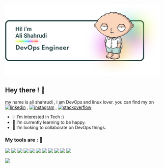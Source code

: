 ![](https://github.com/alishahrudi/alishahrudi/blob/main/ali.png)
## Hey there ! 🤟
my name is ali shahrudi , i am DevOps and linux lover.
you can find my on [<img src='https://cdn.jsdelivr.net/npm/simple-icons@3.0.1/icons/linkedin.svg' alt='linkedin' height='20'>](https://www.linkedin.com/in/alisahahrudi/)   , [<img src='https://cdn.jsdelivr.net/npm/simple-icons@3.0.1/icons/instagram.svg' alt='instagram' height='20'>](https://www.instagram.com/a.shahrudi/) , [<img src='https://cdn.jsdelivr.net/npm/simple-icons@3.0.1/icons/stackoverflow.svg' alt='stackoverflow' height='20'>](https://stackoverflow.com/users/13952238)  

- 💡 I’m interested in Tech :)
- 🐻 I’m currently learning to be happy.
- 💞️ I’m looking to collaborate on DevOps things.

### My tools are : 🔧
<!---
![](https://img.shields.io/badge/code-python-blue??style=flat&logo=python)   ![](https://img.shields.io/badge/os-linux-blue??style=flat&logo=linux) ![](https://img.shields.io/badge/code-c++-blue??style=flat&logo=C++)   ![](https://img.shields.io/badge/code-flutter-blue??style=flat&logo=flutter) ![](https://img.shields.io/badge/code-django-blue??style=flat&logo=django)    ![](https://img.shields.io/badge/Editor-VsCode-blue??style=flat&logo=visual-studio-code)
![](https://img.shields.io/badge/Shell-bash-blue??style=flat&logo=GNU-Bash)    ![](https://img.shields.io/badge/Robatic-ROS-blue??style=flat&logo=ROS) 
![](https://img.shields.io/badge/Tools-Docker-blue??style=flat&logo=Docker)    ![](https://img.shields.io/badge/code-Dart-blue??style=flat&logo=Dart)
![]()  ![]() 
![]()  ![](https://img.shields.io/badge/redis-%23DD0031.svg?&style=for-the-badge&logo=redis&logoColor=white) 
--->
![](https://img.shields.io/badge/docker-%230db7ed.svg?style=for-the-badge&logo=docker&logoColor=white) 
![](https://img.shields.io/badge/ansible-%231A1918.svg?style=for-the-badge&logo=ansible&logoColor=white) 
![](https://img.shields.io/badge/kubernetes-%23326ce5.svg?style=for-the-badge&logo=kubernetes&logoColor=white) 
![](https://img.shields.io/badge/Ubuntu-E95420?style=for-the-badge&logo=ubuntu&logoColor=white) 
![](https://img.shields.io/badge/Prometheus-E6522C?style=for-the-badge&logo=Prometheus&logoColor=white) 
![](https://img.shields.io/badge/GitLab-330F63?style=for-the-badge&logo=gitlab&logoColor=white) 
![](https://img.shields.io/badge/Jenkins-D24939?style=for-the-badge&logo=Jenkins&logoColor=white) 
![](https://img.shields.io/badge/Shell_Script-121011?style=for-the-badge&logo=gnu-bash&logoColor=white) 
![](https://img.shields.io/badge/Python-3776AB?style=for-the-badge&logo=python&logoColor=white)
![](https://img.shields.io/badge/GIT-E44C30?style=for-the-badge&logo=git&logoColor=white)
![](https://img.shields.io/badge/redis-%23DD0031.svg?&style=for-the-badge&logo=redis&logoColor=white) 
<!---
alishahrudi/alishahrudi is a ✨ special ✨ repository because its `README.md` (this file) appears on your GitHub profile.
You can click the Preview link to take a look at your changes.
--->
![](https://streak-stats.demolab.com/?user=alishahrudi)
